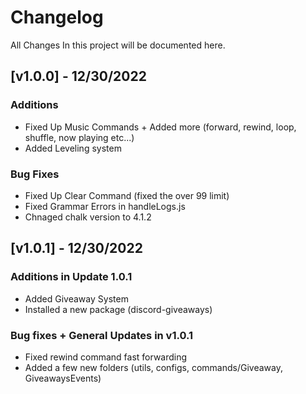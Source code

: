 # Changelog

All Changes In this project will be documented here.

## [v1.0.0] - 12/30/2022

### Additions

- Fixed Up Music Commands + Added more (forward, rewind, loop, shuffle, now playing etc...)
- Added Leveling system

### Bug Fixes

- Fixed Up Clear Command (fixed the over 99 limit)
- Fixed Grammar Errors in handleLogs.js
- Chnaged chalk version to 4.1.2

## [v1.0.1] - 12/30/2022

### Additions in Update 1.0.1

- Added Giveaway System
- Installed a new package (discord-giveaways)

### Bug fixes + General Updates in v1.0.1

- Fixed rewind command fast forwarding
- Added a few new folders (utils, configs, commands/Giveaway, GiveawaysEvents)
